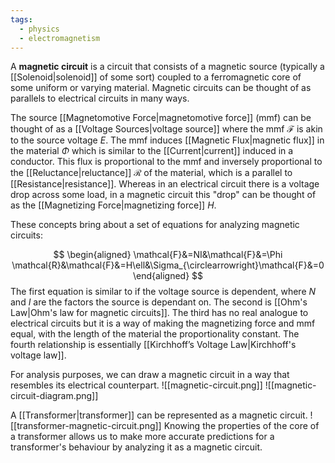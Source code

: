 ```yaml
---
tags:
  - physics
  - electromagnetism
---
```

A **magnetic circuit** is a circuit that consists of a magnetic source (typically a [[Solenoid|solenoid]] of some sort) coupled to a ferromagnetic core of some uniform or varying material. Magnetic circuits can be thought of as parallels to electrical circuits in many ways.

The source [[Magnetomotive Force|magnetomotive force]] (mmf) can be thought of as a [[Voltage Sources|voltage source]] where the mmf $\mathcal{F}$ is akin to the source voltage $E$. The mmf induces [[Magnetic Flux|magnetic flux]] in the material $\Phi$ which is similar to the [[Current|current]] induced in a conductor. This flux is proportional to the mmf and inversely proportional to the [[Reluctance|reluctance]] $\mathcal{R}$ of the material, which is a parallel to [[Resistance|resistance]]. Whereas in an electrical circuit there is a voltage drop across some load, in a magnetic circuit this "drop" can be thought of as the [[Magnetizing Force|magnetizing force]] $H$. 

These concepts bring about a set of equations for analyzing magnetic circuits:

$$
\begin{aligned}
\mathcal{F}&=NI&\mathcal{F}&=\Phi \mathcal{R}&\mathcal{F}&=H\ell&\Sigma_{\circlearrowright}\mathcal{F}&=0
\end{aligned}
$$
The first equation is similar to if the voltage source is dependent, where $N$ and $I$ are the factors the source is dependant on. The second is [[Ohm's Law|Ohm's law for magnetic circuits]]. The third has no real analogue to electrical circuits but it is a way of making the magnetizing force and mmf equal, with the length of the material the proportionality constant. The fourth relationship is essentially [[Kirchhoff’s Voltage Law|Kirchhoff's voltage law]].

For analysis purposes, we can draw a magnetic circuit in a way that resembles its electrical counterpart.
![[magnetic-circuit.png]] ![[magnetic-circuit-diagram.png]]

A [[Transformer|transformer]] can be represented as a magnetic circuit.
![[transformer-magnetic-circuit.png]]
Knowing the properties of the core of a transformer allows us to make more accurate predictions for a transformer's behaviour by analyzing it as a magnetic circuit.